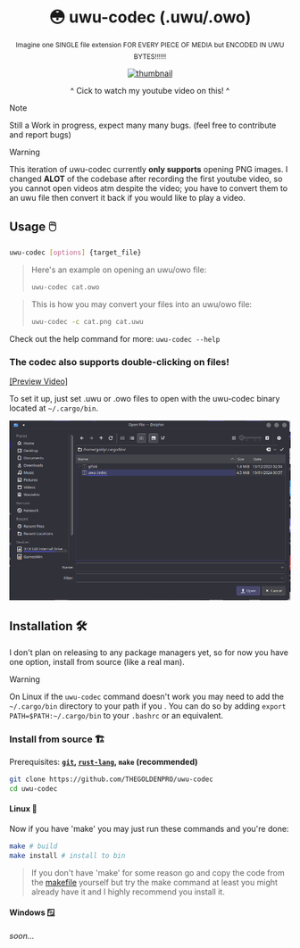 <div align="center">

  # 😳 uwu-codec (.uwu/.owo)

  <sub>Imagine one SINGLE file extension FOR EVERY PIECE OF MEDIA but ENCODED IN UWU BYTES!!!!!!</sub>

  [![thumbnail](https://github.com/user-attachments/assets/5b3655c5-56dd-404b-93c3-8225f8b87d95)](https://youtu.be/f-Whvbco14I)

  ^ Cick to watch my youtube video on this! ^

</div>

> [!Note]
> Still a Work in progress, expect many many bugs. (feel free to contribute and report bugs)

> [!Warning]
> This iteration of uwu-codec currently **only supports** opening PNG images.
> I changed **ALOT** of the codebase after recording the first youtube video, so you cannot open videos atm despite the video; you have to convert them to an uwu file then convert it back if you would like to play a video.

## Usage 🖱️
```sh
uwu-codec [options] {target_file}
```
> Here's an example on opening an uwu/owo file:
> ```sh
> uwu-codec cat.owo
> ```

> This is how you may convert your files into an uwu/owo file:
> ```sh
> uwu-codec -c cat.png cat.uwu
> ```
Check out the help command for more: ``uwu-codec --help``

### The codec also supports double-clicking on files!

[[Preview Video]](https://github.com/THEGOLDENPRO/uwu-codec/assets/66202304/1fb31651-448a-403e-a4a6-1ffb8f6b2e0a)

To set it up, just set .uwu or .owo files to open with the uwu-codec binary located at ``~/.cargo/bin``.

<img src="./assets/binary_preview.png" width="600px">

## Installation 🛠️
I don't plan on releasing to any package managers yet, so for now you have one option, install from source (like a real man).

> [!Warning]
> On Linux if the ``uwu-codec`` command doesn't work you may need to add the ``~/.cargo/bin`` directory to your path if you . You can do so by adding ``export PATH=$PATH:~/.cargo/bin`` to your ``.bashrc`` or an equivalent.

### Install from source 🏗️
Prerequisites: **[``git``](https://git-scm.com/downloads), [``rust-lang``](https://www.rust-lang.org/tools/install), ``make`` (recommended)**

```sh
git clone https://github.com/THEGOLDENPRO/uwu-codec
cd uwu-codec
```

#### Linux 🐧
Now if you have 'make' you may just run these commands and you're done:
```sh
make # build
make install # install to bin
```
> If you don't have 'make' for some reason go and copy the code from the [makefile](https://github.com/THEGOLDENPRO/aghpb-cli/blob/master/Makefile) yourself but try the make command at least you might already have it and I highly recommend you install it.

#### Windows 🪟
*soon...*
